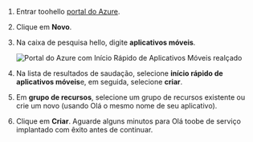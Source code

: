 1. Entrar toohello [portal do Azure].

2. Clique em **Novo**.

3. Na caixa de pesquisa hello, digite **aplicativos móveis**.

    ![Portal do Azure com Início Rápido de Aplicativos Móveis realçado][quickstart]

4. Na lista de resultados de saudação, selecione **início rápido de aplicativos móveis**e, em seguida, selecione **criar**.
 
5. Em **grupo de recursos**, selecione um grupo de recursos existente ou crie um novo (usando Olá o mesmo nome de seu aplicativo).

6. Clique em **Criar**. Aguarde alguns minutos para Olá toobe de serviço implantado com êxito antes de continuar.

<!-- Images. -->
[quickstart]: ./media/app-service-mobile-dotnet-backend-create-new-service/search-mobile-apps-quickstart.png

<!-- URLs. -->
[portal do Azure]: https://portal.azure.com/
